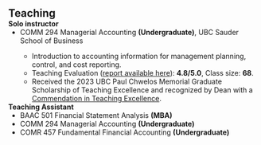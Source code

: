  
 <h2 id="teaching" style="margin: 2px 0px 0px;"> <br> 
<br> Teaching</h2>
 
<h4 style="margin:0 0  0;">Solo instructor</h4>  
<ul style="margin:0 0 0;">
  <li><autocolor> COMM 294 Managerial Accounting <strong>(Undergraduate)</strong>, UBC Sauder School of Business</autocolor></li>
  <ul>
       <li> Introduction to accounting information for management planning, control, and cost reporting. </li>
       <li> Teaching Evaluation (<a href="assets/files/University of British Columbia - 2022W1 UBC Individual Instructor Report for COMM 294 102 - Managerial Accounting (Minjia Li).pdf">report available here</a>): <strong>4.8/5.0</strong>, Class size: <strong>68</strong>. </li>
      <li> Received the 2023 UBC Paul Chwelos Memorial Graduate Scholarship of Teaching Excellence and recognized by Dean with a <a href="assets/files/Teaching Commendation Letter - Li.pdf">Commendation in Teaching Excellence</a>. </li> 
     </ul>
</ul> 

<h4 style="margin:0 0px 0;">Teaching Assistant</h4>  
<ul style="margin:0 0 5px;">
       <li><autocolor>BAAC 501 Financial Statement Analysis <strong> (MBA)</strong></autocolor></li>
       <li><autocolor>COMM 294 Managerial Accounting <strong>(Undergraduate)</strong></autocolor></li>
       <li><autocolor>COMR 457 Fundamental Financial Accounting <strong>(Undergraduate)</strong></autocolor></li> 
</ul>
